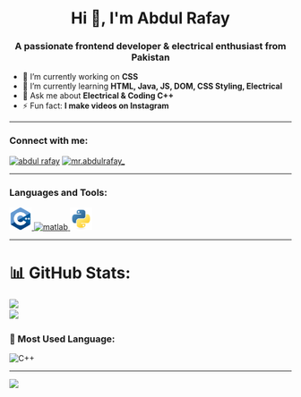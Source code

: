 <h1 align="center">Hi 👋, I'm Abdul Rafay</h1>
<h3 align="center">A passionate frontend developer & electrical enthusiast from Pakistan</h3>

- 🔭 I’m currently working on **CSS**
- 🌱 I’m currently learning **HTML, Java, JS, DOM, CSS Styling, Electrical**
- 💬 Ask me about **Electrical & Coding C++**
- ⚡ Fun fact: **I make videos on Instagram**

---

<h3 align="left">Connect with me:</h3>
<p align="left">
<a href="https://linkedin.com/in/abdul rafay" target="blank"><img align="center" src="https://raw.githubusercontent.com/rahuldkjain/github-profile-readme-generator/master/src/images/icons/Social/linked-in-alt.svg" alt="abdul rafay" height="30" width="40" /></a>
<a href="https://instagram.com/mr.abdulrafay_" target="blank"><img align="center" src="https://raw.githubusercontent.com/rahuldkjain/github-profile-readme-generator/master/src/images/icons/Social/instagram.svg" alt="mr.abdulrafay_" height="30" width="40" /></a>
</p>

---

<h3 align="left">Languages and Tools:</h3>
<p align="left"> 
<a href="https://www.w3schools.com/cpp/" target="_blank" rel="noreferrer"> <img src="https://raw.githubusercontent.com/devicons/devicon/master/icons/cplusplus/cplusplus-original.svg" alt="cplusplus" width="40" height="40"/> </a> 
<a href="https://www.mathworks.com/" target="_blank" rel="noreferrer"> <img src="https://upload.wikimedia.org/wikipedia/commons/2/21/Matlab_Logo.png" alt="matlab" width="40" height="40"/> </a> 
<a href="https://www.python.org" target="_blank" rel="noreferrer"> <img src="https://raw.githubusercontent.com/devicons/devicon/master/icons/python/python-original.svg" alt="python" width="40" height="40"/> </a> 
</p>

---

# 📊 GitHub Stats:
![](https://github-readme-stats.vercel.app/api?username=AbdulRafay-EE&theme=dark&hide_border=false&include_all_commits=false&count_private=false)<br/>
![](https://nirzak-streak-stats.vercel.app/?user=AbdulRafay-EE&theme=dark&hide_border=false)<br/>

### 🚀 Most Used Language:  
![C++](https://img.shields.io/badge/C%2B%2B-Used-blue?style=for-the-badge&logo=cplusplus&logoColor=white)

---

[![](https://visitcount.itsvg.in/api?id=AbdulRafay-EE&icon=0&color=0)](https://visitcount.itsvg.in)

<!-- Proudly created with GPRM ( https://gprm.itsvg.in ) -->
